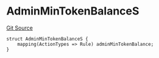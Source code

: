 # AdminMinTokenBalanceS
[Git Source](https://github.com/thrackle-io/tron/blob/f0b9409d0746d035136fce54b3907220cf162a23/src/client/token/handler/diamond/RuleStorage.sol)


```solidity
struct AdminMinTokenBalanceS {
    mapping(ActionTypes => Rule) adminMinTokenBalance;
}
```

